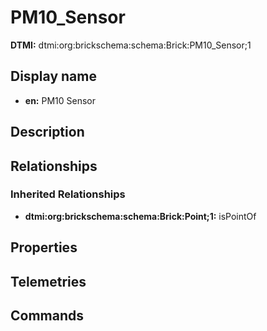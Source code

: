 # PM10_Sensor
**DTMI:** dtmi:org:brickschema:schema:Brick:PM10_Sensor;1
## Display name
- **en:** PM10 Sensor
## Description
## Relationships
### Inherited Relationships
* **dtmi:org:brickschema:schema:Brick:Point;1:** isPointOf
## Properties
## Telemetries
## Commands
